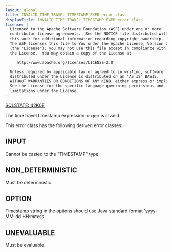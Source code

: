 ```yaml
---
layout: global
title: INVALID_TIME_TRAVEL_TIMESTAMP_EXPR error class
displayTitle: INVALID_TIME_TRAVEL_TIMESTAMP_EXPR error class
license: |
  Licensed to the Apache Software Foundation (ASF) under one or more
  contributor license agreements.  See the NOTICE file distributed with
  this work for additional information regarding copyright ownership.
  The ASF licenses this file to You under the Apache License, Version 2.0
  (the "License"); you may not use this file except in compliance with
  the License.  You may obtain a copy of the License at

     http://www.apache.org/licenses/LICENSE-2.0

  Unless required by applicable law or agreed to in writing, software
  distributed under the License is distributed on an "AS IS" BASIS,
  WITHOUT WARRANTIES OR CONDITIONS OF ANY KIND, either express or implied.
  See the License for the specific language governing permissions and
  limitations under the License.
---
```


[SQLSTATE: 42K0E](sql-error-conditions-sqlstates.html#class-42-syntax-error-or-access-rule-violation)

The time travel timestamp expression `<expr>` is invalid.

This error class has the following derived error classes:

## INPUT

Cannot be casted to the "TIMESTAMP" type.

## NON_DETERMINISTIC

Must be deterministic.

## OPTION

Timestamp string in the options should use Java standard format 'yyyy-MM-dd HH:mm:ss'.

## UNEVALUABLE

Must be evaluable.


